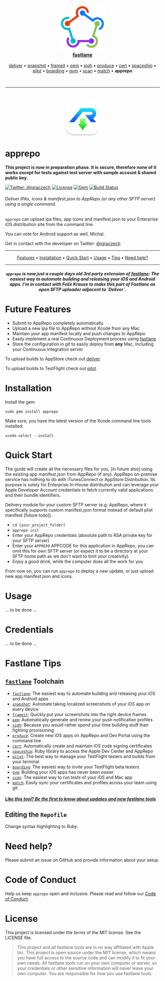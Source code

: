 <h3 align="center">
  <a href="https://github.com/fastlane/fastlane/tree/master/fastlane">
    <img src="assets/fastlane.png" width="150" />
    <br />
    fastlane
  </a>
</h3>
<p align="center">
  <a href="https://github.com/fastlane/fastlane/tree/master/deliver">deliver</a> &bull;
  <a href="https://github.com/fastlane/fastlane/tree/master/snapshot">snapshot</a> &bull;
  <a href="https://github.com/fastlane/fastlane/tree/master/frameit">frameit</a> &bull;
  <a href="https://github.com/fastlane/fastlane/tree/master/pem">pem</a> &bull;
  <a href="https://github.com/fastlane/fastlane/tree/master/sigh">sigh</a> &bull;
  <a href="https://github.com/fastlane/fastlane/tree/master/produce">produce</a> &bull;
  <a href="https://github.com/fastlane/fastlane/tree/master/cert">cert</a> &bull;
  <a href="https://github.com/fastlane/fastlane/tree/master/spaceship">spaceship</a> &bull;
  <a href="https://github.com/fastlane/fastlane/tree/master/pilot">pilot</a> &bull;
  <a href="https://github.com/fastlane/boarding">boarding</a> &bull;
  <a href="https://github.com/fastlane/fastlane/tree/master/gym">gym</a> &bull;
  <a href="https://github.com/fastlane/fastlane/tree/master/scan">scan</a> &bull;
  <a href="https://github.com/fastlane/fastlane/tree/master/match">match</a> &bull;
  <b>apprepo</b>
</p>
<br/>
<hr/>
<br/>

<p align="center">
  <img src="assets/apprepo.png" height="110">
</p>

apprepo
============

**This project is now in preparation phase. It is secure, therefore none of it works except for tests against test server with sample account & shared public key.**

[![Twitter: @igraczech](https://img.shields.io/badge/contact-%40igraczech-green.svg?style=flat)](https://twitter.com/igraczech)
[![License](https://img.shields.io/badge/license-MIT-green.svg?style=flat)](https://github.com/fastlane/fastlane/blob/master/deliver/LICENSE)
[![Gem](https://img.shields.io/gem/v/apprepo.svg?style=flat)](http://rubygems.org/gems/apprepo)
[![Build Status](https://img.shields.io/circleci/project/suculent/apprepo.svg?style=flat)](https://circleci.com/gh/suculent/apprepo)

###### Deliver IPAs, icons & manifest.json to AppRepo (or any other SFTP server) using a single command.

`apprepo` can upload ipa files, app icons and manifest.json to your Enterprise iOS distribution site from the command line. 

You can vote for Android support as well, Michal.

Get in contact with the developer on Twitter: [@igraczech](https://twitter.com/igraczech)

-------
<p align="center">
    <a href="#features">Features</a> &bull;
    <a href="#installation">Installation</a> &bull;
    <a href="#quick-start">Quick Start</a> &bull;
    <a href="#usage">Usage</a> &bull;
    <a href="#tips">Tips</a> &bull;
    <a href="#need-help">Need help?</a>
</p>

-------

<h5 align="center"><code>apprepo</code> is now just a couple days old 3rd party extension of <a href="https://fastlane.tools">fastlane</a>: The easiest way to automate building and releasing your iOS and Android apps. I'm in contact with Felix Krause to make this part of Fastlane as open SFTP uploader adjacent to `Deliver`.</h5>

# Future Features
- Submit to AppRepo completely automatically
- Upload a new ipa file to AppRepo without Xcode from any Mac
- Maintain your app manifest locally and push changes to AppRepo
- Easily implement a real Continuous Deployment process using [fastlane](https://fastlane.tools)
- Store the configuration in git to easily deploy from **any** Mac, including your Continuous Integration server

To upload builds to AppStore check out [deliver](https://github.com/fastlane/fastlane/tree/master/deliver).

To upload builds to TestFlight check out [pilot](https://github.com/fastlane/fastlane/tree/master/pilot).


# Installation

Install the gem

    sudo gem install apprepo

Make sure, you have the latest version of the Xcode command line tools installed:

    xcode-select --install

# Quick Start

The guide will create all the necessary files for you, [in future also] using the existing app manifest.json from AppRepo (if any). AppRepo on-premise service has nothing to do with iTunesConnect or AppStore Distribution. Its purpose is solely for Enterprise In-House distribution and can leverage your Apple Developer Account credentials to fetch currently valid applications and their bundle identifiers.

Delivery module for your custom SFTP server (e.g. AppRepo, where it specifically supports custom manifest.json format instead of default plist manifest [future todo]).

- ```cd [your_project_folder]```
- ```apprepo init```
- Enter your AppRepo credentials (absolute path to RSA private key for your SFTP server)
- Enter your `APPREPO` APPCODE for this application in AppRepo, you can omit this for own SFTP server (or expect it to be a directory at your SFTP home path as we don't want to limit your creativity).
- Enjoy a good drink, while the computer does all the work for you

From now on, you can run `apprepo` to deploy a new update, or just upload new app manifest.json and icons.


# Usage

... to be done ...

# Credentials

... to be done ...


# Fastlane Tips

## [`fastlane`](https://fastlane.tools) Toolchain

- [`fastlane`](https://fastlane.tools): The easiest way to automate building and releasing your iOS and Android apps
- [`snapshot`](https://github.com/fastlane/fastlane/tree/master/snapshot): Automate taking localized screenshots of your iOS app on every device
- [`frameit`](https://github.com/fastlane/fastlane/tree/master/frameit): Quickly put your screenshots into the right device frames
- [`pem`](https://github.com/fastlane/fastlane/tree/master/pem): Automatically generate and renew your push notification profiles
- [`sigh`](https://github.com/fastlane/fastlane/tree/master/sigh): Because you would rather spend your time building stuff than fighting provisioning
- [`produce`](https://github.com/fastlane/fastlane/tree/master/produce): Create new iOS apps on AppRepo and Dev Portal using the command line
- [`cert`](https://github.com/fastlane/fastlane/tree/master/cert): Automatically create and maintain iOS code signing certificates
- [`spaceship`](https://github.com/fastlane/fastlane/tree/master/spaceship): Ruby library to access the Apple Dev Center and AppRepo
- [`pilot`](https://github.com/fastlane/fastlane/tree/master/pilot): The best way to manage your TestFlight testers and builds from your terminal
- [`boarding`](https://github.com/fastlane/boarding): The easiest way to invite your TestFlight beta testers
- [`gym`](https://github.com/fastlane/fastlane/tree/master/gym): Building your iOS apps has never been easier
- [`scan`](https://github.com/fastlane/fastlane/tree/master/scan): The easiest way to run tests of your iOS and Mac app
- [`match`](https://github.com/fastlane/fastlane/tree/master/match): Easily sync your certificates and profiles across your team using git

##### [Like this tool? Be the first to know about updates and new fastlane tools](https://tinyletter.com/krausefx)


## Editing the ```Repofile```
Change syntax highlighting to *Ruby*.

# Need help?
Please submit an issue on GitHub and provide information about your setup

# Code of Conduct
Help us keep `apprepo` open and inclusive. Please read and follow our [Code of Conduct](https://github.com/suculent/apprepo/blob/master/CODE_OF_CONDUCT.md).

# License
This project is licensed under the terms of the MIT license. See the LICENSE file.

> This project and all fastlane tools are in no way affiliated with Apple Inc. This project is open source under the MIT license, which means you have full access to the source code and can modify it to fit your own needs. All fastlane tools run on your own computer or server, so your credentials or other sensitive information will never leave your own computer. You are responsible for how you use fastlane tools.
